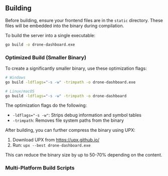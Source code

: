 ## Building

Before building, ensure your frontend files are in the `static` directory. These files will be embedded into the binary during compilation.

To build the server into a single executable:

```bash
go build -o drone-dashboard.exe
```

### Optimized Build (Smaller Binary)

To create a significantly smaller binary, use these optimization flags:

```bash
# Windows
go build -ldflags="-s -w" -trimpath -o drone-dashboard.exe

# Linux/macOS
go build -ldflags="-s -w" -trimpath -o drone-dashboard
```

The optimization flags do the following:
- `-ldflags="-s -w"`: Strips debug information and symbol tables
- `-trimpath`: Removes file system paths from the binary

After building, you can further compress the binary using UPX:
1. Download UPX from https://upx.github.io/
2. Run: `upx --best drone-dashboard.exe`

This can reduce the binary size by up to 50-70% depending on the content.

### Multi-Platform Build Scripts 